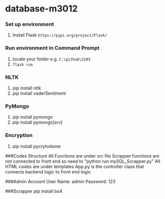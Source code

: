 # database-m3012

### Set up environment
1. Install Flask `https://pypi.org/project/Flask/`


### Run environment in Command Prompt
1. locate your folder e.g. `C:\github\2103`
2. `flask run`


### NLTK
1. pip install nltk
2. pip install vaderSentiment


### PyMongo
1. pip install pymongo
2. pip install pymongo[srv]

### Encryption
1. pip install pycrytodome

###Codes Structure
All Functions are under src file
Scrapper functions are not connected to front end so need to "python run mySQL_Scrapper.py"
All HTML codes are under templates
App.py is the controller class that connects backend logic to front end logic

###Admin Account
User Name: admin
Password: 123

###Scrapper
pip install bs4
